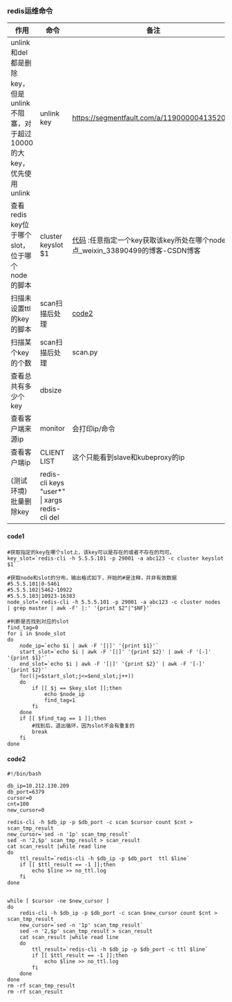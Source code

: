 ### redis运维命令

| 作用                                                      | 命令                                            | 备注                                                                 |
|---------------------------------------------------------|-----------------------------------------------|--------------------------------------------------------------------|
| unlink和del都是删除key，但是unlink不阻塞，对于超过10000的大key，优先使用unlink | unlink key                                    | https://segmentfault.com/a/1190000041352023                        |
| 查看redis key位于哪个slot，位于哪个node的脚本                         | cluster keyslot $1                            | [代码](#code1) :任意指定一个key获取该key所处在哪个node节点_weixin_33890499的博客-CSDN博客 |
| 扫描未设置ttl的key的脚本                                         | scan扫描后处理                                     | [code2](#code2)                                                    |
| 扫描某个key的个数                                              | scan扫描后处理                                     | scan.py                                                            |
| 查看总共有多少个key                                             | dbsize                                        |                                                                    |
| 查看客户端来源ip                                               | monitor                                       | 会打印ip/命令                                                           |
| 查看客户端ip                                                 | CLIENT LIST                                   | 这个只能看到slave和kubeproxy的ip                                           |
| (测试环境)批量删除key                                           | redis-cli keys "user*" \| xargs redis-cli del |                                                                    |

#### code1

```shell
#获取指定的key在哪个slot上，该key可以是存在的或者不存在的均可。
key_slot=`redis-cli -h 5.5.5.101 -p 29001 -a abc123 -c cluster keyslot $1`

#获取node和slot的分布，输出格式如下，开始的#是注释，并非有效数据
#5.5.5.101|0-5461
#5.5.5.102|5462-10922 
#5.5.5.103|10923-16383
node_slot=`redis-cli -h 5.5.5.101 -p 29001 -a abc123 -c cluster nodes | grep master | awk -F' |:' '{print $2"|"$NF}'`

#判断是否找到对应的slot
find_tag=0
for i in $node_slot
do
    node_ip=`echo $i | awk -F '[|]' '{print $1}'`
    start_slot=`echo $i | awk -F '[|]' '{print $2}' | awk -F '[-]' '{print $1}'`
    end_slot=`echo $i | awk -F '[|]' '{print $2}' | awk -F '[-]' '{print $2}'`
    for((j=$start_slot;j<=$end_slot;j++))
    do
        if [[ $j == $key_slot ]];then
            echo $node_ip
            find_tag=1
        fi
    done
    if [[ $find_tag == 1 ]];then
        #找到后，退出循环，因为slot不会有重复的
        break
    fi
done

```

#### code2

```shell
#!/bin/bash

db_ip=10.212.130.209
db_port=6379
cursor=0
cnt=100
new_cursor=0

redis-cli -h $db_ip -p $db_port -c scan $cursor count $cnt > scan_tmp_result
new_cursor=`sed -n '1p' scan_tmp_result`
sed -n '2,$p' scan_tmp_result > scan_result
cat scan_result |while read line
do
    ttl_result=`redis-cli -h $db_ip -p $db_port  ttl $line`
    if [[ $ttl_result == -1 ]];then
        echo $line >> no_ttl.log
    fi
done


while [ $cursor -ne $new_cursor ]
do
    redis-cli -h $db_ip -p $db_port -c scan $new_cursor count $cnt > scan_tmp_result
    new_cursor=`sed -n '1p' scan_tmp_result`
    sed -n '2,$p' scan_tmp_result > scan_result
    cat scan_result |while read line
    do
        ttl_result=`redis-cli -h $db_ip -p $db_port -c ttl $line`
        if [[ $ttl_result == -1 ]];then
            echo $line >> no_ttl.log
        fi
    done
done
rm -rf scan_tmp_result
rm -rf scan_result
```